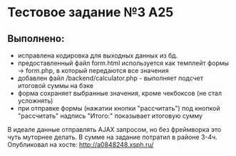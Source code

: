 # Тестовое задание №3 A25

## Выполнено:

- исправлена кодировка для выходных данных из бд.
- предоставленный файл form.html используется как темплейт формы -> form.php, в который передаются все значения
- добавлен файл /backend/calculator.php - выполняет подсчет итоговой суммы на бэке
- форма сохраняет выбранные значения, кроме чекбоксов (не стал усложнять)
- при отправке формы (нажатии кнопки "рассчитать") под кнопкой "рассчитать" надпись "Итого:" показывает итоговую сумму

В идеале данные отправлять AJAX запросом, но без фреймворка это чуть муторнее делать.
В сумме на задание потратил в районе 3-4ч. 
Опубликовал на хосте: http://a0848248.xsph.ru/
